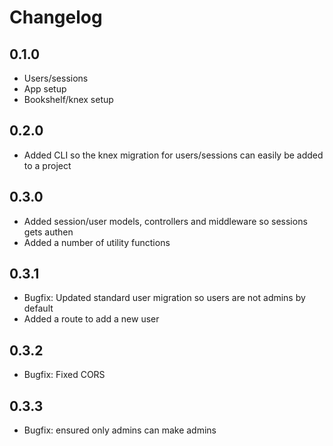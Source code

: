 # Changelog

## 0.1.0
- Users/sessions
- App setup
- Bookshelf/knex setup

## 0.2.0
- Added CLI so the knex migration for users/sessions can easily be added to a project

## 0.3.0
- Added session/user models, controllers and middleware so sessions gets authen
- Added a number of utility functions

## 0.3.1
- Bugfix: Updated standard user migration so users are not admins by default
- Added a route to add a new user

## 0.3.2
- Bugfix: Fixed CORS

## 0.3.3
- Bugfix: ensured only admins can make admins
